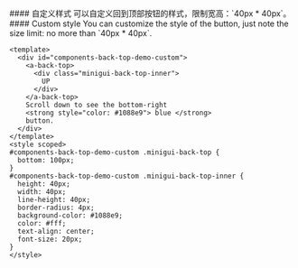 <cn>
#### 自定义样式
可以自定义回到顶部按钮的样式，限制宽高：`40px * 40px`。
</cn>

<us>
#### Custom style
You can customize the style of the button, just note the size limit: no more than `40px * 40px`.
</us>

```vue
<template>
  <div id="components-back-top-demo-custom">
    <a-back-top>
      <div class="minigui-back-top-inner">
        UP
      </div>
    </a-back-top>
    Scroll down to see the bottom-right
    <strong style="color: #1088e9"> blue </strong>
    button.
  </div>
</template>
<style scoped>
#components-back-top-demo-custom .minigui-back-top {
  bottom: 100px;
}
#components-back-top-demo-custom .minigui-back-top-inner {
  height: 40px;
  width: 40px;
  line-height: 40px;
  border-radius: 4px;
  background-color: #1088e9;
  color: #fff;
  text-align: center;
  font-size: 20px;
}
</style>
```
